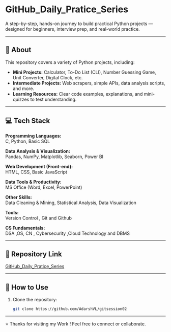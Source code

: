 # GitHub_Daily_Pratice_Series

A step-by-step, hands-on journey to build practical Python projects — designed for beginners, interview prep, and real-world practice.

---

## 📖 About

This repository covers a variety of Python projects, including:

- **Mini Projects:** Calculator, To-Do List (CLI), Number Guessing Game, Unit Converter, Digital Clock, etc.  
- **Intermediate Projects:** Web scrapers, simple APIs, data analysis scripts, and more.  
- **Learning Resources:** Clear code examples, explanations, and mini-quizzes to test understanding.  

---

## 💻 Tech Stack

**Programming Languages:**  
C, Python, Basic SQL  

**Data Analysis & Visualization:**  
Pandas, NumPy, Matplotlib, Seaborn, Power BI  

**Web Development (Front-end):**  
HTML, CSS, Basic JavaScript  

**Data Tools & Productivity:**  
MS Office (Word, Excel, PowerPoint)

**Other Skills:**  
Data Cleaning & Mining, Statistical Analysis, Data Visualization

**Tools:**  
Version Control , Git and Github

**CS Fundamentals:**  
DSA ,OS, CN , Cybersecurity ,Cloud Technology and DBMS 

---

## 🔗 Repository Link

[GitHub_Daily_Pratice_Series](https://github.com/AdarshVL/gitsession02)  

---

## 📝 How to Use

1. Clone the repository:
   ```bash
   git clone https://github.com/AdarshVL/gitsession02
---
⭐️ Thanks for visiting my Work ! Feel free to connect or collaborate.

